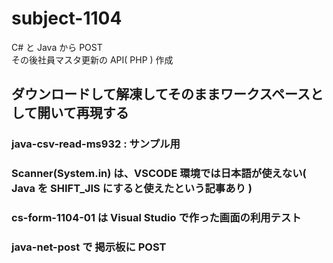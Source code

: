 # subject-1104

C# と Java から POST\
その後社員マスタ更新の API( PHP ) 作成

## ダウンロードして解凍してそのままワークスペースとして開いて再現する

### java-csv-read-ms932 : サンプル用

### Scanner(System.in) は、VSCODE 環境では日本語が使えない( Java を SHIFT_JIS にすると使えたという記事あり )

### cs-form-1104-01 は Visual Studio で作った画面の利用テスト

### java-net-post で 掲示板に POST
